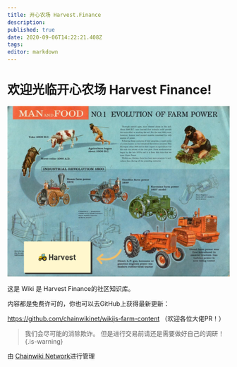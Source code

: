 ```yaml
---
title: 开心农场 Harvest.Finance
description: 
published: true
date: 2020-09-06T14:22:21.408Z
tags: 
editor: markdown
---
```


# 欢迎光临开心农场 Harvest Finance!

![1_gzr5tqzolykqdghxmwxbaq.png](/1_gzr5tqzolykqdghxmwxbaq.png)

这是 Wiki 是 Harvest Finance的社区知识库。

内容都是免费许可的，你也可以去GitHub上获得最新更新：

https://github.com/chainwikinet/wikijs-farm-content （欢迎各位大佬PR！）


>我们会尽可能的消除欺诈。 但是进行交易前请还是需要做好自己的调研！
{.is-warning}

由 [Chainwiki Network](https://meta.chainwiki.dev/)进行管理
